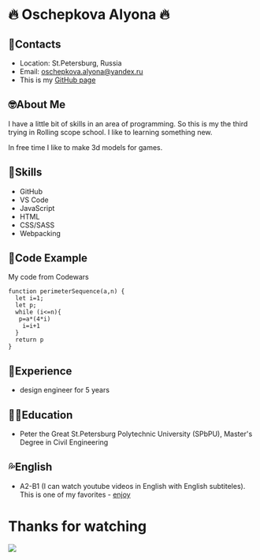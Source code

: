 # &#128293; Oschepkova Alyona &#128293; 
## &#129408;Contacts  
* Location: St.Petersburg, Russia
* Email: oschepkova.alyona@yandex.ru
* This is my [GitHub page](https://github.com/alyona317)
## &#129299;About Me
I have a little bit of skills in an area of programming. So this is my the third trying in Rolling scope school. I like to learning something new.

In free time I like to make 3d models for games.
## &#127867;Skills
* GitHub
* VS Code
* JavaScript
* HTML
* CSS/SASS
* Webpacking
## &#129313;Code Example
My code from Codewars 
```
function perimeterSequence(a,n) {
  let i=1;
  let p;
  while (i<=n){
   p=a*(4*i)
    i=i+1
  }
  return p
}
```
## &#129397;Experience
* design engineer for 5 years
## 	&#128105;&#8205;&#127891;Education
* Peter the Great St.Petersburg Polytechnic University (SPbPU), Master's Degree in Civil Engineering
## &#128166;English
* A2-B1 (I can watch youtube videos in English with English subtiteles). This is one of my favorites - [enjoy](https://youtu.be/9AZA6fREkoA")


# Thanks for watching
<!-- ![Thanks for watching](https://media.giphy.com/media/elhmwUMsAUbScKLLzl/giphy.gif) -->
![](https://media.giphy.com/media/M9NbzZjAcxq9jS9LZJ/giphy.gif)
